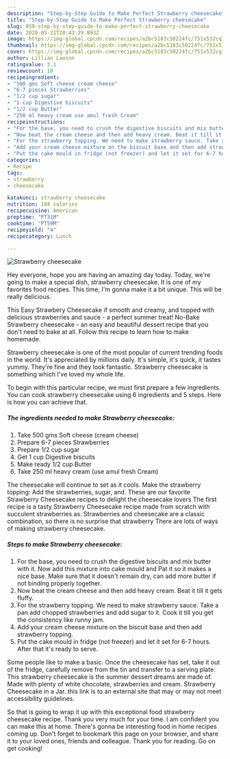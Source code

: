 ```yaml
---
description: "Step-by-Step Guide to Make Perfect Strawberry cheesecake"
title: "Step-by-Step Guide to Make Perfect Strawberry cheesecake"
slug: 959-step-by-step-guide-to-make-perfect-strawberry-cheesecake
date: 2020-05-21T20:43:29.893Z
image: https://img-global.cpcdn.com/recipes/a2bc5183c50224fc/751x532cq70/strawberry-cheesecake-recipe-main-photo.jpg
thumbnail: https://img-global.cpcdn.com/recipes/a2bc5183c50224fc/751x532cq70/strawberry-cheesecake-recipe-main-photo.jpg
cover: https://img-global.cpcdn.com/recipes/a2bc5183c50224fc/751x532cq70/strawberry-cheesecake-recipe-main-photo.jpg
author: Lillian Lawson
ratingvalue: 3.1
reviewcount: 10
recipeingredient:
- "500 gms Soft cheese cream cheese"
- "6-7 pieces Strawberries"
- "1/2 cup sugar"
- "1 cup Digestive biscuits"
- "1/2 cup Butter"
- "250 ml heavy cream use amul fresh Cream"
recipeinstructions:
- "For the base, you need to crush the digestive biscuits and mix butter with it. Now add this mixture into cake mould and Pat it so it makes a nice base. Make sure that it doesn&#39;t remain dry, can add more butter if not binding properly together."
- "Now beat the cream cheese and then add heavy cream. Beat it till it gets fluffy."
- "For the strawberry topping. We need to make strawberry sauce. Take a pan add chopped strawberries and add sugar to it. Cook it till you get the consistency like runny jam."
- "Add your cream cheese mixture on the biscuit base and then add strawberry topping."
- "Put the cake mould in fridge (not freezer) and let it set for 6-7 hours. After that it&#39;s ready to serve."
categories:
- Recipe
tags:
- strawberry
- cheesecake

katakunci: strawberry cheesecake 
nutrition: 184 calories
recipecuisine: American
preptime: "PT31M"
cooktime: "PT59M"
recipeyield: "4"
recipecategory: Lunch

---
```



![Strawberry cheesecake](https://img-global.cpcdn.com/recipes/a2bc5183c50224fc/751x532cq70/strawberry-cheesecake-recipe-main-photo.jpg)

Hey everyone, hope you are having an amazing day today. Today, we're going to make a special dish, strawberry cheesecake. It is one of my favorites food recipes. This time, I'm gonna make it a bit unique. This will be really delicious.

This Easy Strawbery Cheesecake if smooth and creamy, and topped with delicious strawberries and sauce - a perfect summer treat! No-Bake Strawberry cheesecake - an easy and beautiful dessert recipe that you don&#39;t need to bake at all. Follow this recipe to learn how to make homemade.

Strawberry cheesecake is one of the most popular of current trending foods in the world. It's appreciated by millions daily. It's simple, it's quick, it tastes yummy. They're fine and they look fantastic. Strawberry cheesecake is something which I've loved my whole life.


To begin with this particular recipe, we must first prepare a few ingredients. You can cook strawberry cheesecake using 6 ingredients and 5 steps. Here is how you can achieve that.

<!--inarticleads1-->

##### The ingredients needed to make Strawberry cheesecake:

1. Take 500 gms Soft cheese (cream cheese)
1. Prepare 6-7 pieces Strawberries
1. Prepare 1/2 cup sugar
1. Get 1 cup Digestive biscuits
1. Make ready 1/2 cup Butter
1. Take 250 ml heavy cream (use amul fresh Cream)


The cheesecake will continue to set as it cools. Make the strawberry topping: Add the strawberries, sugar, and. These are our favorite Strawberry Cheesecake recipes to delight the cheesecake lovers The first recipe is a tasty Strawberry Cheesecake recipe made from scratch with succulent strawberries as. Strawberries and cheesecake are a classic combination, so there is no surprise that strawberry There are lots of ways of making strawberry cheesecake. 

<!--inarticleads2-->

##### Steps to make Strawberry cheesecake:

1. For the base, you need to crush the digestive biscuits and mix butter with it. Now add this mixture into cake mould and Pat it so it makes a nice base. Make sure that it doesn&#39;t remain dry, can add more butter if not binding properly together.
1. Now beat the cream cheese and then add heavy cream. Beat it till it gets fluffy.
1. For the strawberry topping. We need to make strawberry sauce. Take a pan add chopped strawberries and add sugar to it. Cook it till you get the consistency like runny jam.
1. Add your cream cheese mixture on the biscuit base and then add strawberry topping.
1. Put the cake mould in fridge (not freezer) and let it set for 6-7 hours. After that it&#39;s ready to serve.


Some people like to make a basic. Once the cheesecake has set, take it out of the fridge, carefully remove from the tin and transfer to a serving plate. This strawberry cheesecake is the summer dessert dreams are made of. Made with plenty of white chocolate, strawberries and cream. Strawberry Cheesecake in a Jar. this link is to an external site that may or may not meet accessibility guidelines. 

So that is going to wrap it up with this exceptional food strawberry cheesecake recipe. Thank you very much for your time. I am confident you can make this at home. There's gonna be interesting food in home recipes coming up. Don't forget to bookmark this page on your browser, and share it to your loved ones, friends and colleague. Thank you for reading. Go on get cooking!
